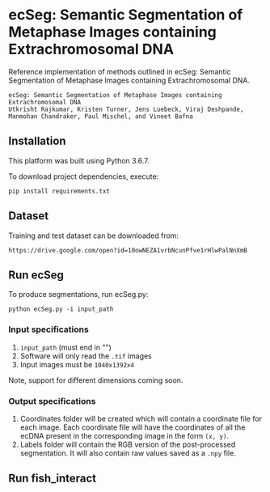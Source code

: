 # ecSeg: Semantic Segmentation of Metaphase Images containing Extrachromosomal DNA

Reference implementation of methods outlined in ecSeg: Semantic Segmentation of Metaphase Images containing Extrachromosomal DNA.
```
ecSeg: Semantic Segmentation of Metaphase Images containing Extrachromosomal DNA
Utkrisht Rajkumar, Kristen Turner, Jens Luebeck, Viraj Deshpande, Manmohan Chandraker, Paul Mischel, and Vineet Bafna
```

## Installation
This platform was built using Python 3.6.7. 

To download project dependencies, execute: 

```
pip install requirements.txt
```

## Dataset
Training and test dataset can be downloaded from:
```
https://drive.google.com/open?id=10owNEZA1vrbNcunPfve1rHlwPalNnXmB
```

## Run ecSeg
To produce segmentations, run ecSeg.py:
```
python ecSeg.py -i input_path
```

### Input specifications
1. `input_path` (must end in "\")
2. Software will only read the `.tif` images
3. Input images must be `1040x1392x4`

Note, support for different dimensions coming soon.

### Output specifications
1. Coordinates folder will be created which will contain a coordinate file for each image. Each coordinate file will have the coordinates of all the ecDNA present in the corresponding image in the form `(x, y)`.
2.  Labels folder will contain the RGB version of the post-processed segmentation. It will also contain raw values saved as a `.npy` file.

## Run fish_interact


